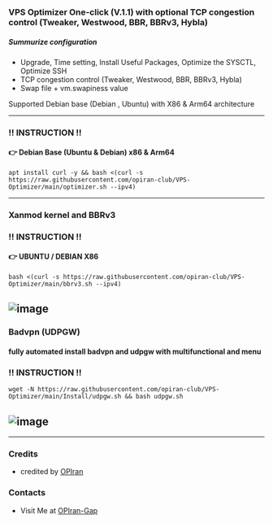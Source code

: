 ### VPS Optimizer One-click (V.1.1) with optional TCP congestion control (Tweaker, Westwood, BBR, BBRv3, Hybla)

##### Summurize configuration
 - Upgrade, Time setting, Install Useful Packages, Optimize the SYSCTL, Optimize SSH
 - TCP congestion control (Tweaker, Westwood, BBR, BBRv3, Hybla)
 - Swap file + vm.swapiness value 

Supported Debian base (Debian , Ubuntu) with X86 & Arm64 architecture 
   
---------------------------------------------------------------------------------------------------------------------------------------

###  ‼️ INSTRUCTION ‼️

#### 👉 Debian Base (Ubuntu & Debian) x86 & Arm64
   
```
apt install curl -y && bash <(curl -s https://raw.githubusercontent.com/opiran-club/VPS-Optimizer/main/optimizer.sh --ipv4)
```

---------------------------------------------------------------------------------------------------------------------------------------

### Xanmod kernel and BBRv3 

###  ‼️ INSTRUCTION ‼️

#### 👉 UBUNTU / DEBIAN X86
   
```
bash <(curl -s https://raw.githubusercontent.com/opiran-club/VPS-Optimizer/main/bbrv3.sh --ipv4)
```
![image](https://github.com/opiran-club/VPS-Optimizer/assets/130220895/edb14f2d-7558-4808-9ee6-f69e58cd863a)
---------------------------------------------------------------------------------------------------------------------------------------

### Badvpn (UDPGW)

#### fully automated install badvpn and udpgw with multifunctional and menu


###  ‼️ INSTRUCTION ‼️
   
```
wget -N https://raw.githubusercontent.com/opiran-club/VPS-Optimizer/main/Install/udpgw.sh && bash udpgw.sh
```
![image](https://github.com/opiran-club/VPS-Optimizer/assets/130220895/9552249d-f435-4521-871c-cc5ed335744f)
---------------------------------------------------------------------------------------------------------------------------------------
---------------------------------------------------------------------------------------------------------------------------------------
### Credits
 - credited by [OPIran](https://github.com/opiran-club)

### Contacts
 - Visit Me at [OPIran-Gap](https://t.me/opiranclub)

